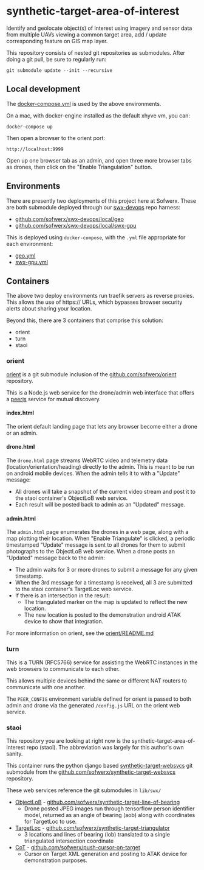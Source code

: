 # synthetic-target-area-of-interest

Identify and geolocate object(s) of interest using imagery and sensor data from multiple UAVs viewing a common target area, add / update corresponding feature on GIS map layer.

This repository consists of nested git repositories as submodules. After doing a git pull, be sure to regularly run:

    git submodule update --init --recursive

## Local development

The [docker-compose.yml](docker-compose.yml) is used by the above environments.

On a mac, with docker-engine installed as the default xhyve vm, you can:

    docker-compose up

Then open a browser to the orient port:

    http://localhost:9999

Open up one browser tab as an admin, and open three more browser tabs as drones, then click on the "Enable Triangulation" button.

## Environments

There are presently two deployments of this project here at Sofwerx. These are both submodule deployed through our [swx-devops](https://github.com/sofwerx/swx-devops) repo harness:

- [github.com/sofwerx/swx-devops/local/geo](https://github.com/sofwerx/swx-devops/tree/master/local/geo)
- [github.com/sofwerx/swx-devops/local/swx-gpu](https://github.com/sofwerx/swx-devops/tree/master/local/swx-gpu)

This is deployed using `docker-compose`, with the `.yml` file appropriate for each environment:

- [geo.yml](geo.yml)
- [swx-gpu.yml](swx-gpu.yml)

## Containers

The above two deploy environments run traefik servers as reverse proxies. This allows the use of https:// URLs, which bypasses browser security alerts about sharing your location.

Beyond this, there are 3 containers that comprise this solution:

- orient
- turn
- staoi

### orient

[orient](orient/) is a git submodule inclusion of the [github.com/sofwerx/orient](https://github.com/sofwerx/orient) repository.

This is a Node.js web service for the drone/admin web interface that offers a [peerjs](http://peerjs.com/) service for mutual discovery.

#### index.html

The orient default landing page that lets any browser become either a drone or an admin.

#### drone.html

The `drone.html` page streams WebRTC video and telemetry data (location/orientation/heading) directly to the admin.
This is meant to be run on android mobile devices.
When the admin tells it to with a "Update" message:
- All drones will take a snapshot of the current video stream and post it to the staoi container's ObjectLoB web service.
- Each result will be posted back to admin as an "Updated" message.

#### admin.html

The `admin.html` page enumerates the drones in a web page, along with a map plotting their location.
When "Enable Triangulate" is clicked, a periodic timestamped "Update" message is sent to all drones for them to submit photographs to the ObjectLoB web service.
When a drone posts an "Updated" message back to the admin:
- The admin waits for 3 or more drones to submit a message for any given timestamp.
- When the 3rd message for a timestamp is received, all 3 are submitted to the staoi container's TargetLoc web service.
- If there is an intersection in the result:
  - The triangulated marker on the map is updated to reflect the new location.
  - The new location is posted to the demonstration android ATAK device to show that integration.

For more information on orient, see the [orient/README.md](https://github.com/sofwerx/orient/blob/master/README.md)

### turn

This is a TURN (RFC5766) service for assisting the WebRTC instances in the web browsers to communicate to each other.

This allows multiple devices behind the same or different NAT routers to communicate with one another.

The `PEER_CONFIG` environment variable defined for orient is passed to both admin and drone via the generated `/config.js` URL on the orient web service.

### staoi

This repository you are looking at right now is the synthetic-target-area-of-interest repo (staoi).
The abbreviation was largely for this author's own sanity.

This container runs the python django based [synthetic-target-websvcs](ws/) git submodule from the [github.com/sofwerx/synthetic-target-websvcs](https://github.com/sofwerx/synthetic-target-websvcs) repository.

These web services reference the git submodules in `lib/swx/`

- [ObjectLoB](lib/swx/object_lob/) - [github.com/sofwerx/synthetic-target-line-of-bearing](https://github.com/sofwerx/synthetic-target-line-of-bearing)
  - Drone posted JPEG images run through tensorflow person identifier model, returned as an angle of bearing (aob) along with coordinates for TargetLoc to use.
- [TargetLoc](lib/swx/triangulator/) - [github.com/sofwerx/synthetic-target-triangulator](https://github.com/sofwerx/synthetic-target-triangulator)
  - 3 locations and lines of bearing (lob) translated to a single triangulated intersection coordinate
- [CoT](lib/swx/cot/) - [github.com/sofwerx/push-cursor-on-target](https://github.com/sofwerx/push-cursor-on-target)
  - Cursor on Target XML generation and posting to ATAK device for demonstration purposes.

